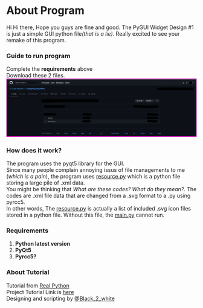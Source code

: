 # About Program
Hi Hi there,
Hope you guys are fine and good.
The PyGUI Widget Design #1 is just a simple GUI python file<i>(that is a lie)</i>. Really excited to see your remake of this program. 

### Guide to run program
Complete the <b>requirements</b> above </br>Download these 2 files.![pic](https://github.com/Code-Blender-7/PyQt5-works/blob/main/PyQt5-projects/PyGUI_Widget_Design_1/Images_for_Readme.md/HHHEEEEEEEEEEEAAAAAAAAAA..png?raw=true)

### How does it work?
The program uses the pyqt5 library for the GUI. </br>Since many people complain annoying issus of file managements to me (<i>which is a pain</i>), the program uses [resource.py](https://github.com/Code-Blender-7/PyQt5-works/blob/main/PyQt5-projects/PyGUI_Widget_Design_1/Main_files/resources.py) which is a python file storing a large pile of .xml data.</br>
You might be thinking that <i>What are these codes? What do they mean?</i>. The codes are .xml file data that are changed from a .svg format to a .py using pyrcc5.</br> In other words, The [resource.py](https://github.com/Code-Blender-7/PyQt5-works/blob/main/PyQt5-projects/PyGUI_Widget_Design_1/Main_files/resources.py) is actually a list of included .svg icon files stored in a python file. Without this file, the [main.py](https://github.com/Code-Blender-7/PyQt5-works/blob/main/PyQt5-projects/PyGUI_Widget_Design_1/Main_files/main.py) cannot run. 

### Requirements
1. <b>Python latest version</b>
2. <b>PyQt5</b>
3. <b>Pyrcc5?</b>

### About Tutorial
Tutorial from [Real Python](https://realpython.com/) </br>
Project Tutorial Link is [here](https://realpython.com/python-menus-toolbars/#using-icons-and-resources-in-pyqt) </br>
Designing and scripting by [@Black_2_white](https://twitter.com/Black_2_white)

